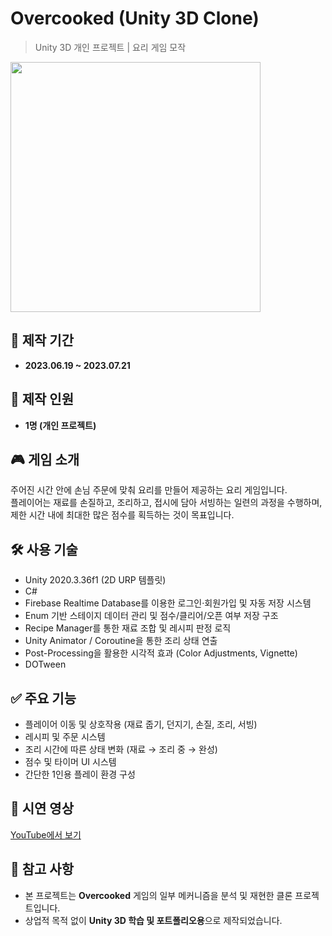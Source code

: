 # Overcooked (Unity 3D Clone)

> Unity 3D 개인 프로젝트 | 요리 게임 모작

<img src="https://github.com/user-attachments/assets/your_image_id_here" width="400"/>

## 📅 제작 기간
- **2023.06.19 ~ 2023.07.21**

## 👤 제작 인원
- **1명 (개인 프로젝트)**

## 🎮 게임 소개
주어진 시간 안에 손님 주문에 맞춰 요리를 만들어 제공하는 요리 게임입니다.  
플레이어는 재료를 손질하고, 조리하고, 접시에 담아 서빙하는 일련의 과정을 수행하며,  
제한 시간 내에 최대한 많은 점수를 획득하는 것이 목표입니다.

## 🛠 사용 기술
- Unity 2020.3.36f1 (2D URP 템플릿)
- C#
- Firebase Realtime Database를 이용한 로그인·회원가입 및 자동 저장 시스템
- Enum 기반 스테이지 데이터 관리 및 점수/클리어/오픈 여부 저장 구조
- Recipe Manager를 통한 재료 조합 및 레시피 판정 로직
- Unity Animator / Coroutine을 통한 조리 상태 연출
- Post-Processing을 활용한 시각적 효과 (Color Adjustments, Vignette)
- DOTween

## ✅ 주요 기능
- 플레이어 이동 및 상호작용 (재료 줍기, 던지기, 손질, 조리, 서빙)
- 레시피 및 주문 시스템
- 조리 시간에 따른 상태 변화 (재료 → 조리 중 → 완성)
- 점수 및 타이머 UI 시스템
- 간단한 1인용 플레이 환경 구성

## 🎥 시연 영상
[YouTube에서 보기](https://www.youtube.com/watch?v=skJnpO8Kl9k)

## 📌 참고 사항
- 본 프로젝트는 **Overcooked** 게임의 일부 메커니즘을 분석 및 재현한 클론 프로젝트입니다.
- 상업적 목적 없이 **Unity 3D 학습 및 포트폴리오용**으로 제작되었습니다.
